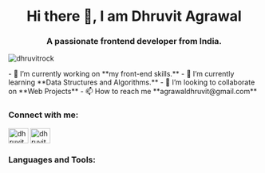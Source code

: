 
<h1 align="center">Hi there 👋, I am Dhruvit Agrawal</h1>
<h3 align="center">A passionate frontend developer from India.</h3>
<p align="left"> <img src="https://komarev.com/ghpvc/?username=dhruvitrock&label=Profile%20views&color=0e75b6&style=flat" alt="dhruvitrock" /> </p>
- 🔭 I’m currently working on **my front-end skills.**
- 🌱 I’m currently learning **Data Structures and Algorithms.**
- 👯 I’m looking to collaborate on **Web Projects**
- 📫 How to reach me **agrawaldhruvit@gmail.com**
<h3 align="left">Connect with me:</h3>
<p align="left">
  <a href="https://linkedin.com/in/dhruvitagrawal" target="blank"><img align="center" src="https://raw.githubusercontent.com/rahuldkjain/github-profile-readme-generator/master/src/images/icons/Social/linked-in-alt.svg" alt="dhruvitagrawal" height="30" width="40" /></a>
  <a href="https://instagram.com/dhruvitagarwal" target="blank"><img align="center" src="https://raw.githubusercontent.com/rahuldkjain/github-profile-readme-generator/master/src/images/icons/Social/instagram.svg" alt="dhruvitagarwal" height="30" width="40" /></a>
  </p>
<h3 align="left">Languages and Tools:</h3>
